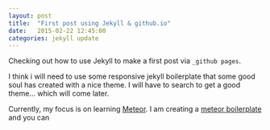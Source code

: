 ```yaml
---
layout: post
title:  "First post using Jekyll & github.io"
date:   2015-02-22 12:45:00
categories: jekyll update
---
```

Checking out how to use Jekyll to make a first post via `_github pages`.

I think i will need to use some responsive jekyll boilerplate that some good soul has created with a nice theme. I will have to search to get a good theme... which will come later. 

Currently, my focus is on learning [Meteor][meteor]. I am creating a [meteor boilerplate][meteor-boiler] and you can 



[meteor]: 	   http://meteor.com
[meteor-boiler]: 	http://sunkay.github.io/meteor-boiler

